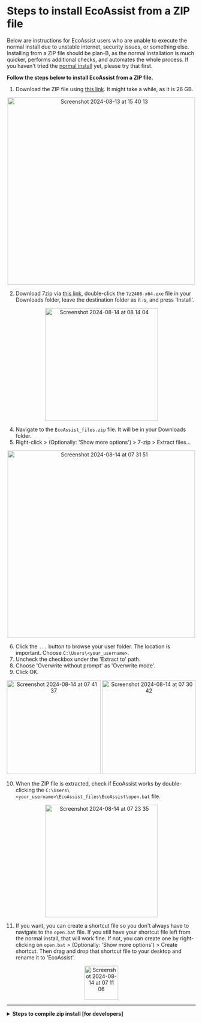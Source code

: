 
# Steps to install EcoAssist from a ZIP file

Below are instructions for EcoAssist users who are unable to execute the normal install due to unstable internet, security issues, or something else. Installing from a ZIP file should be plan-B, as the normal installation is much quicker, performs additional checks, and automates the whole process. If you haven't tried the [normal install](https://addaxdatascience.com/ecoassist-windows/) yet, please try that first. 

**Follow the steps below to install EcoAssist from a ZIP file.**
1. Download the ZIP file using [this link](https://drive.google.com/uc?export=download&id=1i0v4MgfFhp5RbK6pBseyaYawP1B6hglr). It might take a while, as it is 26 GB.
<div align="center"><img width="500" alt="Screenshot 2024-08-13 at 15 40 13" src="https://github.com/user-attachments/assets/57347398-cd27-4b61-b271-e6bf5fc190b5"></div>

2. Download 7zip via [this link](https://www.7-zip.org/a/7z2408-x64.exe), double-click the `7z2408-x64.exe` file in your Downloads folder, leave the destination folder as it is, and press 'Install'.
<div align="center"><img width="301" alt="Screenshot 2024-08-14 at 08 14 04" src="https://github.com/user-attachments/assets/f6ad90e6-1ce3-4b1c-a2fd-d22139408c22"></div>

4. Navigate to the `EcoAssist_files.zip` file. It will be in your Downloads folder.
5. Right-click > (Optionally: 'Show more options') > 7-zip > Extract files...
<div align="center"><img width="500" alt="Screenshot 2024-08-14 at 07 31 51" src="https://github.com/user-attachments/assets/921a6f79-bf9a-4a7c-8137-df339eb9694e"></div>


6. Click the `...` button to browse your user folder. The location is important. Choose `C:\Users\<your_username>`.
7. Uncheck the checkbox under the 'Extract to' path.
8. Choose 'Overwrite without prompt' as 'Overwrite mode'. 
9. Click OK.
<div align="center">
  <img height="250" alt="Screenshot 2024-08-14 at 07 41 37" src="https://github.com/user-attachments/assets/e040a7b2-8da8-4b33-b347-1e27187ee3a2">
  <img height="250" alt="Screenshot 2024-08-14 at 07 30 42" src="https://github.com/user-attachments/assets/42b7ba8b-7ba6-4b45-bc02-e035432b9d2c">
</div>


10. When the ZIP file is extracted, check if EcoAssist works by double-clicking the `C:\Users\<your_username>\EcoAssist_files\EcoAssist\open.bat` file.
<div align="center"><img width="300" alt="Screenshot 2024-08-14 at 07 23 35" src="https://github.com/user-attachments/assets/410577b9-a722-4c1c-9217-3bd0d773aa6f"></div>


11. If you want, you can create a shortcut file so you don't always have to navigate to the `open.bat` file. If you still have your shortcut file left from the normal install, that will work fine. If not, you can create one by right-clicking on `open.bat` > (Optionally: 'Show more options') > Create shortcut. Then drag and drop that shortcut file to your desktop and rename it to 'EcoAssist'.
<div align="center"><img width="90" alt="Screenshot 2024-08-14 at 07 11 06" src="https://github.com/user-attachments/assets/d590cf69-a7fd-4b63-8d66-3278fa9443a4"></div>





_______________________________________________________________________
<details>
<summary><b>Steps to compile zip install [for developers]</b></summary>
<br>
<i>If you're an EcoAssist user, you don't have to follow these steps. This is information is for developers.</i>
<br></br>
Follow the steps below to create this all-encompassing EcoAssist zip file.

1. [Install the latest EcoAssist version](https://addaxdatascience.com/ecoassist-windows/) on a Windows machine.
2. Make sure you have copied all models to `C:\Users\smart\EcoAssist_files\models\cls` so that they will be included in the ZIP.
3. Copy the entire contents of the following folders to `C:\Users\smart\EcoAssist_files`.
   * `C:\Users\smart\miniforge3` (double check for redundant environments)
   * `C:\Program Files\Git`
4. Remove the following files
   * `C:\Users\smart\EcoAssist_files\EcoAssist\logfiles\path_to_conda_installation.txt`
   * `C:\Users\smart\EcoAssist_files\EcoAssist\logfiles\path_to_git_installation.txt`
5. Compress the folder (it takes about an hour)
```
7z a -tzip "C:\Users\smart\Desktop\EcoAssist_files.zip" "C:\Users\smart\EcoAssist_files"
```
5. Upload the zipped file to Google Drive (it takes about an hour)
```
rclone copy -P "C:\Users\smart\Desktop\EcoAssist_files.zip" "gdrive:/EcoAssist-zip-files/Windows/<VERSION-NUMBER>"
```
6. Change the Google Drive share link to a direct download link using [this website](https://sites.google.com/site/gdocs2direct/).
7. Update the instructions above with the new version and link.
</details>
